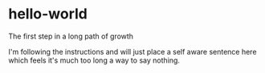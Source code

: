 # hello-world
The first step in a long path of growth

I'm following the instructions and will just place a self aware sentence here which feels it's much too long a way to say nothing.
